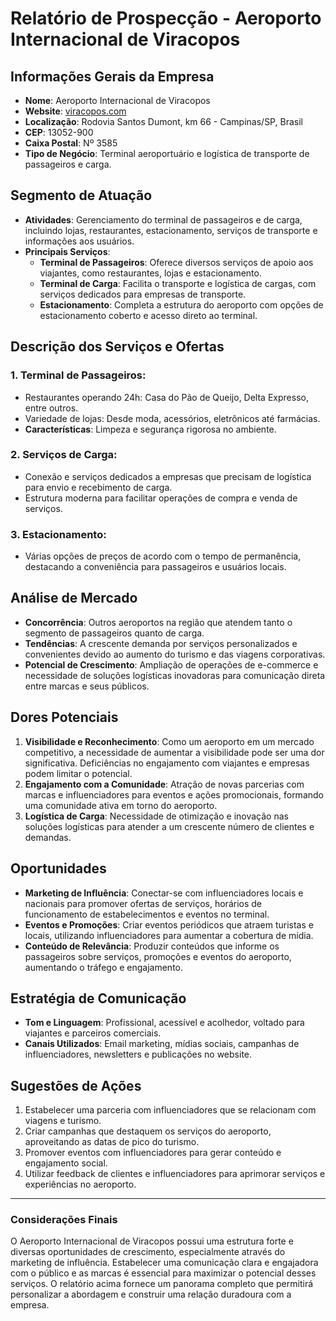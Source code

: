 # Relatório de Prospecção - Aeroporto Internacional de Viracopos

## Informações Gerais da Empresa
- **Nome**: Aeroporto Internacional de Viracopos
- **Website**: [viracopos.com](http://www.viracopos.com/en_us/)
- **Localização**: Rodovia Santos Dumont, km 66 - Campinas/SP, Brasil
- **CEP**: 13052-900
- **Caixa Postal**: Nº 3585
- **Tipo de Negócio**: Terminal aeroportuário e logística de transporte de passageiros e carga.

## Segmento de Atuação
- **Atividades**: Gerenciamento do terminal de passageiros e de carga, incluindo lojas, restaurantes, estacionamento, serviços de transporte e informações aos usuários.
- **Principais Serviços**:
  - **Terminal de Passageiros**: Oferece diversos serviços de apoio aos viajantes, como restaurantes, lojas e estacionamento.
  - **Terminal de Carga**: Facilita o transporte e logística de cargas, com serviços dedicados para empresas de transporte.
  - **Estacionamento**: Completa a estrutura do aeroporto com opções de estacionamento coberto e acesso direto ao terminal.

## Descrição dos Serviços e Ofertas
### 1. **Terminal de Passageiros**:
   - Restaurantes operando 24h: Casa do Pão de Queijo, Delta Expresso, entre outros.
   - Variedade de lojas: Desde moda, acessórios, eletrônicos até farmácias.
   - **Características**: Limpeza e segurança rigorosa no ambiente.

### 2. **Serviços de Carga**:
   - Conexão e serviços dedicados a empresas que precisam de logística para envio e recebimento de carga.
   - Estrutura moderna para facilitar operações de compra e venda de serviços.

### 3. **Estacionamento**:
   - Várias opções de preços de acordo com o tempo de permanência, destacando a conveniência para passageiros e usuários locais.

## Análise de Mercado
- **Concorrência**: Outros aeroportos na região que atendem tanto o segmento de passageiros quanto de carga.
- **Tendências**: A crescente demanda por serviços personalizados e convenientes devido ao aumento do turismo e das viagens corporativas.
- **Potencial de Crescimento**: Ampliação de operações de e-commerce e necessidade de soluções logísticas inovadoras para comunicação direta entre marcas e seus públicos.

## Dores Potenciais
1. **Visibilidade e Reconhecimento**: Como um aeroporto em um mercado competitivo, a necessidade de aumentar a visibilidade pode ser uma dor significativa. Deficiências no engajamento com viajantes e empresas podem limitar o potencial.
2. **Engajamento com a Comunidade**: Atração de novas parcerias com marcas e influenciadores para eventos e ações promocionais, formando uma comunidade ativa em torno do aeroporto.
3. **Logística de Carga**: Necessidade de otimização e inovação nas soluções logísticas para atender a um crescente número de clientes e demandas.

## Oportunidades
- **Marketing de Influência**: Conectar-se com influenciadores locais e nacionais para promover ofertas de serviços, horários de funcionamento de estabelecimentos e eventos no terminal.
- **Eventos e Promoções**: Criar eventos periódicos que atraem turistas e locais, utilizando influenciadores para aumentar a cobertura de mídia.
- **Conteúdo de Relevância**: Produzir conteúdos que informe os passageiros sobre serviços, promoções e eventos do aeroporto, aumentando o tráfego e engajamento.

## Estratégia de Comunicação
- **Tom e Linguagem**: Profissional, acessível e acolhedor, voltado para viajantes e parceiros comerciais.
- **Canais Utilizados**: Email marketing, mídias sociais, campanhas de influenciadores, newsletters e publicações no website.

## Sugestões de Ações
1. Estabelecer uma parceria com influenciadores que se relacionam com viagens e turismo.
2. Criar campanhas que destaquem os serviços do aeroporto, aproveitando as datas de pico do turismo.
3. Promover eventos com influenciadores para gerar conteúdo e engajamento social.
4. Utilizar feedback de clientes e influenciadores para aprimorar serviços e experiências no aeroporto.

---

### Considerações Finais
O Aeroporto Internacional de Viracopos possui uma estrutura forte e diversas oportunidades de crescimento, especialmente através do marketing de influência. Estabelecer uma comunicação clara e engajadora com o público e as marcas é essencial para maximizar o potencial desses serviços. O relatório acima fornece um panorama completo que permitirá personalizar a abordagem e construir uma relação duradoura com a empresa.